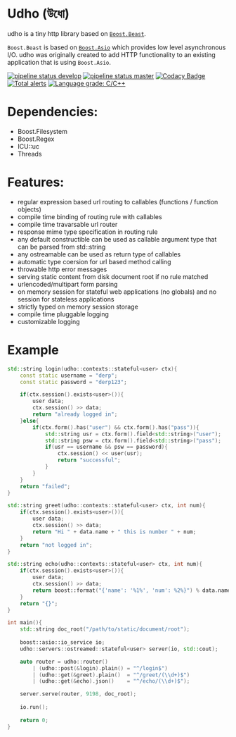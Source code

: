 # Udho (উধো)
udho is a tiny http library based on [`Boost.Beast`](https://www.boost.org/doc/libs/1_71_0/libs/beast/doc/html/index.html). 

`Boost.Beast` is based on [`Boost.Asio`](https://www.boost.org/doc/libs/1_71_0/doc/html/boost_asio.html) which provides low level asynchronous I/O.  udho was originally created to add HTTP functionality to an existing application that is using `Boost.Asio`.

[![pipeline status develop](https://gitlab.com/neel.basu/udho/badges/develop/pipeline.svg)](https://gitlab.com/neel.basu/udho/commits/develop) 
[![pipeline status master](https://gitlab.com/neel.basu/udho/badges/master/pipeline.svg)](https://gitlab.com/neel.basu/udho/commits/master) 
[![Codacy Badge](https://api.codacy.com/project/badge/Grade/20093f1597cd490ba923fc5401ada672)](https://www.codacy.com/manual/neel.basu.z/udho?utm_source=github.com&amp;utm_medium=referral&amp;utm_content=neel/udho&amp;utm_campaign=Badge_Grade)
[![Total alerts](https://img.shields.io/lgtm/alerts/g/neel/udho.svg?logo=lgtm&logoWidth=18)](https://lgtm.com/projects/g/neel/udho/alerts/)
[![Language grade: C/C++](https://img.shields.io/lgtm/grade/cpp/g/neel/udho.svg?logo=lgtm&logoWidth=18)](https://lgtm.com/projects/g/neel/udho/context:cpp)

# Dependencies:
* Boost.Filesystem
* Boost.Regex
* ICU::uc
* Threads

# Features:

* regular expression based url routing to callables (functions / function objects)
* compile time binding of routing rule with callables
* compile time travarsable url router
* response mime type specification in routing rule
* any default constructible can be used as callable argument type that can be parsed from std::string
* any ostreamable can be used as return type of callables
* automatic type coersion for url based method calling
* throwable http error messages
* serving static content from disk document root if no rule matched
* urlencoded/multipart form parsing
* on memory session for stateful web applications (no globals) and no session for stateless applications
* strictly typed on memory session storage
* compile time pluggable logging
* customizable logging
  
# Example 

```cpp
std::string login(udho::contexts::stateful<user> ctx){
    const static username = "derp";
    const static password = "derp123";

    if(ctx.session().exists<user>()){
        user data;
        ctx.session() >> data;
        return "already logged in";
    }else{
        if(ctx.form().has("user") && ctx.form().has("pass")){
            std::string usr = ctx.form().field<std::string>("user");
            std::string psw = ctx.form().field<std::string>("pass");
            if(usr == username && psw == password){
                ctx.session() << user(usr);
                return "successful";
            }
        }
    }
    return "failed";
}

std::string greet(udho::contexts::stateful<user> ctx, int num){
    if(ctx.session().exists<user>()){
        user data;
        ctx.session() >> data;
        return "Hi " + data.name + " this is number " + num;
    }
    return "not logged in";
}

std::string echo(udho::contexts::stateful<user> ctx, int num){
    if(ctx.session().exists<user>()){
        user data;
        ctx.session() >> data;
        return boost::format("{'name': '%1%', 'num': %2%}") % data.name % num;
    }
    return "{}";
}

int main(){
    std::string doc_root("/path/to/static/document/root");
    
    boost::asio::io_service io;
    udho::servers::ostreamed::stateful<user> server(io, std::cout);

    auto router = udho::router()
        | (udho::post(&login).plain() = "^/login$")
        | (udho::get(&greet).plain()  = "^/greet/(\\d+)$")
        | (udho::get(&echo).json()    = "^/echo/(\\d+)$");

    server.serve(router, 9198, doc_root);
        
    io.run();
    
    return 0;
}
```
